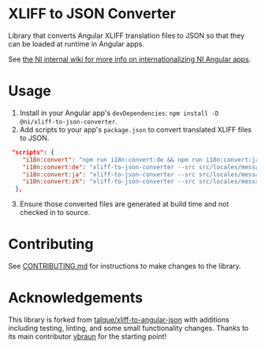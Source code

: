 # XLIFF to JSON Converter

Library that converts Angular XLIFF translation files to JSON so that they can be loaded at runtime in Angular apps.

See [the NI internal wiki for more info on internationalizing NI Angular apps](https://dev.azure.com/ni/DevCentral/_wiki/wikis/AppCentral.wiki/6636/Internationalization-(Angular)).

# Usage

1. Install in your Angular app's `devDependencies`: `npm install -D @ni/xliff-to-json-converter`.
2. Add scripts to your app's `package.json` to convert translated XLIFF files to JSON.
```json
 "scripts": {
    "i18n:convert": "npm run i18n:convert:de && npm run i18n:convert:ja && npm run i18n:convert:zh",
    "i18n:convert:de": "xliff-to-json-converter --src src/locales/messages.de.xlf --dst src/locales/messages.de.json",
    "i18n:convert:ja": "xliff-to-json-converter --src src/locales/messages.ja.xlf --dst src/locales/messages.ja.json",
    "i18n:convert:zh": "xliff-to-json-converter --src src/locales/messages.zh.xlf --dst src/locales/messages.zh.json",
  },
```

3. Ensure those converted files are generated at build time and not checked in to source.

# Contributing

See [CONTRIBUTING.md](/packages/xliff-to-json-converter/CONTRIBUTING.md) for instructions to make changes to the library.

# Acknowledgements

This library is forked from [talque/xliff-to-angular-json](https://github.com/talque/xliff-to-angular-json) with additions including testing, linting, and some small functionality changes. Thanks to its main contributor [vbraun](https://github.com/vbraun) for the starting point!